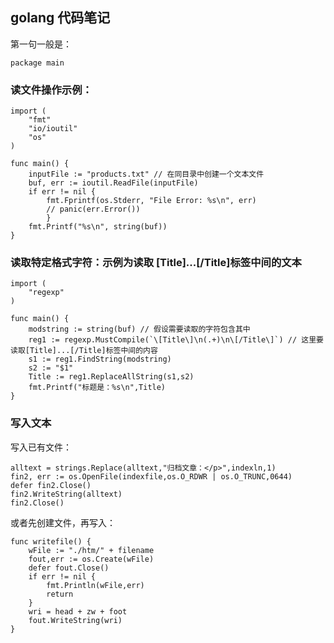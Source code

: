 ## golang 代码笔记

第一句一般是：

    package main

### 读文件操作示例：

    import (
        "fmt"
        "io/ioutil"
        "os"
    )

    func main() {
        inputFile := "products.txt" // 在同目录中创建一个文本文件
        buf, err := ioutil.ReadFile(inputFile)
        if err != nil {
            fmt.Fprintf(os.Stderr, "File Error: %s\n", err)
            // panic(err.Error())
            }
        fmt.Printf("%s\n", string(buf))
    }

### 读取特定格式字符：示例为读取 [Title]...[/Title]标签中间的文本

    import (
        "regexp"
    )

    func main() {
        modstring := string(buf) // 假设需要读取的字符包含其中
        reg1 := regexp.MustCompile(`\[Title\]\n(.+)\n\[/Title\]`) // 这里要读取[Title]...[/Title]标签中间的内容
        s1 := reg1.FindString(modstring)
        s2 := "$1"
        Title := reg1.ReplaceAllString(s1,s2)
        fmt.Printf("标题是：%s\n",Title)
    }

### 写入文本

写入已有文件：

    alltext = strings.Replace(alltext,"归档文章：</p>",indexln,1)
    fin2, err := os.OpenFile(indexfile,os.O_RDWR | os.O_TRUNC,0644)
    defer fin2.Close()
    fin2.WriteString(alltext)
    fin2.Close()

或者先创建文件，再写入：

    func writefile() {
        wFile := "./htm/" + filename
        fout,err := os.Create(wFile)
        defer fout.Close()
        if err != nil {
            fmt.Println(wFile,err)
            return
        }
        wri = head + zw + foot
        fout.WriteString(wri)
    }
